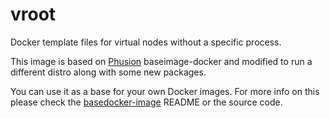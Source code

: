 # vroot
Docker template files for virtual nodes without a specific process.

This image is based on [Phusion](http://www.phusion.nl/) baseimage-docker and modified to run a different distro along with some new packages.

You can use it as a base for your own Docker images. For more info on this
please check the [basedocker-image](https://github.com/phusion/baseimage-docker) README or the source code.
